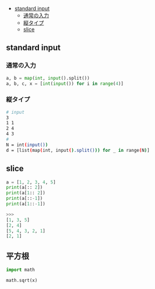 - [standard input](#anchor1")
    - [通常の入力](#通常の入力)
    - [縦タイプ](#縦タイプ)
    - [slice](#slice)
## standard input 

<a id="anchor1"></a>

### 通常の入力
```py
a, b = map(int, input().split())
a, b, c, x = [int(input()) for i in range(4)]
```
### 縦タイプ
```sh
# input
3
1 1
2 4
4 3
#  
N = int(input())
d = [list(map(int, input().split())) for _ in range(N)]
```

## slice
```py
a = [1, 2, 3, 4, 5]
print(a[:: 2])
print(a[1:: 2])
print(a[::-1])
print(a[1::-1])

>>>
[1, 3, 5]
[2, 4]
[5, 4, 3, 2, 1]
[2, 1]
```

## 平方根
```py
import math 

math.sqrt(x)
```